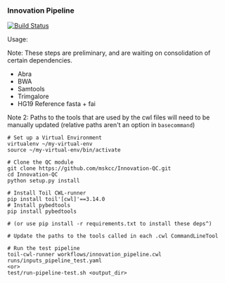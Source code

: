 ### Innovation Pipeline

[![Build Status](https://travis-ci.org/mskcc/Innovation-Pipeline.svg?branch=master)](https://travis-ci.org/mskcc/Innovation-Pipeline)

Usage:

Note: These steps are preliminary, and are waiting on consolidation of certain dependencies. 
  - Abra
  - BWA
  - Samtools
  - Trimgalore
- HG19 Reference fasta + fai

Note 2: Paths to the tools that are used by the cwl files will need to be manually updated (relative paths aren't an option in `basecommand`)

```
# Set up a Virtual Environment
virtualenv ~/my-virtual-env
source ~/my-virtual-env/bin/activate

# Clone the QC module
git clone https://github.com/mskcc/Innovation-QC.git
cd Innovation-QC
python setup.py install

# Install Toil CWL-runner
pip install toil'[cwl]'==3.14.0
# Install pybedtools
pip install pybedtools

# (or use pip install -r requirements.txt to install these deps^)

# Update the paths to the tools called in each .cwl CommandLineTool

# Run the test pipeline
toil-cwl-runner workflows/innovation_pipeline.cwl runs/inputs_pipeline_test.yaml
<or>
test/run-pipeline-test.sh <output_dir>
```
